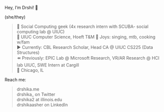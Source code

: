 Hey, I’m Drshi! 👋

(she/they)

> 🔗 Social Computing geek (4x research intern with SCUBA- social computing lab @ UIUC)     
> 🍄 UIUC Computer Science, Hoeft T&M 
> 🌱 Joys: singing, mtb, cooking w/fam   
> ▶️ Currently: CBL Research Scholar, Head CA @ UIUC CS225 (Data Structures)   
> ⏪ Previously: EPIC Lab @ Microsoft Research, VR/AR Research @ HCI lab UIUC, SWE Intern at Cargill  
> 📍 Chicago, IL   

Reach me:

> drshika.me   
> drshika_ on Twitter   
> drshika2 at illinois.edu   
> drshikaasher on LinkedIn   
